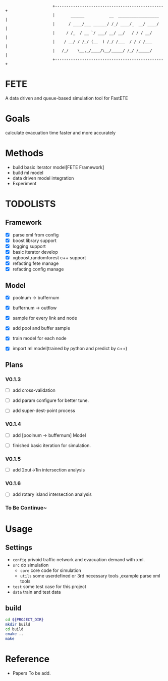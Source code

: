                          +------------------------------------------------+
                         |       ______           __  __________________  |
                         |      / ____/___ ______/ /_/ ____/_  __/ ____/  |
                         |     / /_  / __ `/ ___/ __/ __/   / / / __/     |
                         |    / __/ / /_/ (__  ) /_/ /___  / / / /___     |
                         |   /_/    \__,_/____/\__/_____/ /_/ /_____/     |
                         +------------------------------------------------+

# FETE
A data driven and  queue-based simulation tool for FastETE 

# Goals
calculate evacuation time faster and  more accurately

# Methods
-  build basic iterator model[FETE Framework]
-  build ml model
-  data driven model integration
-  Experiment

# TODOLISTS
## Framework
- [x] parse xml from config
- [x] boost library support
- [x] logging support
- [x] basic iterator develop
- [x] xgboost,randomforest c++ support
- [x] refacting fete manage
- [x] refacting config manage 

## Model
- [x] poolnum -> buffernum
- [x] buffernum -> outflow
- [x] sample for every link and node
- [x] add pool and buffer sample
- [x] train model for each node
- [x] import ml model(trained by python and predict by c++)


## Plans
### V0.1.3
- [ ] add cross-validation
- [ ] add param configure for better tune.
- [ ] add super-dest-point process


### V0.1.4
- [ ] add [poolnum -> buffernum] Model
- [ ] finished basic iteration for simulation.


### V0.1.5
- [ ] add 2out->1in intersection analysis

### V0.1.6
- [ ] add rotary island intersection analysis

### To Be Continue~

# Usage
## Settings
- `config` privoid traffic network and evacuation demand with xml.
- `src` do simulation
    - `core` core code for simulation
    - `utils` some userdefined or 3rd necessary tools ,example parse xml tools
- `test` some test case for this project
- `data` train and test data

## build
```bash
cd ${PROJECT_DIR}
mkdir build
cd build
cmake ..
make
```

# Reference
- Papers To be add.
